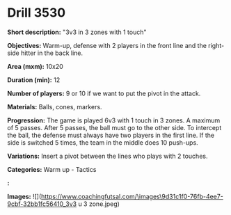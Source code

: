 # Drill 3530

**Short description:**
"3v3 in 3 zones with 1 touch"

**Objectives:**
Warm-up, defense with 2 players in the front line and the right-side hitter in the back line.

**Area (mxm):**
10x20

**Duration (min):**
12

**Number of players:**
9 or 10 if we want to put the pivot in the attack.

**Materials:**
Balls, cones, markers.

**Progression:**
The game is played 6v3 with 1 touch in 3 zones. A maximum of 5 passes. After 5 passes, the ball must go to the other side. To intercept the ball, the defense must always have two players in the first line. If the side is switched 5 times, the team in the middle does 10 push-ups.

**Variations:**
Insert a pivot between the lines who plays with 2 touches.

**Categories:**
Warm up - Tactics

**:**


**Images:**
![](https://www.coachingfutsal.com/\images\9d31c1f0-76fb-4ee7-9cbf-32bb1fc56410_3v3 u 3 zone.jpeg)

